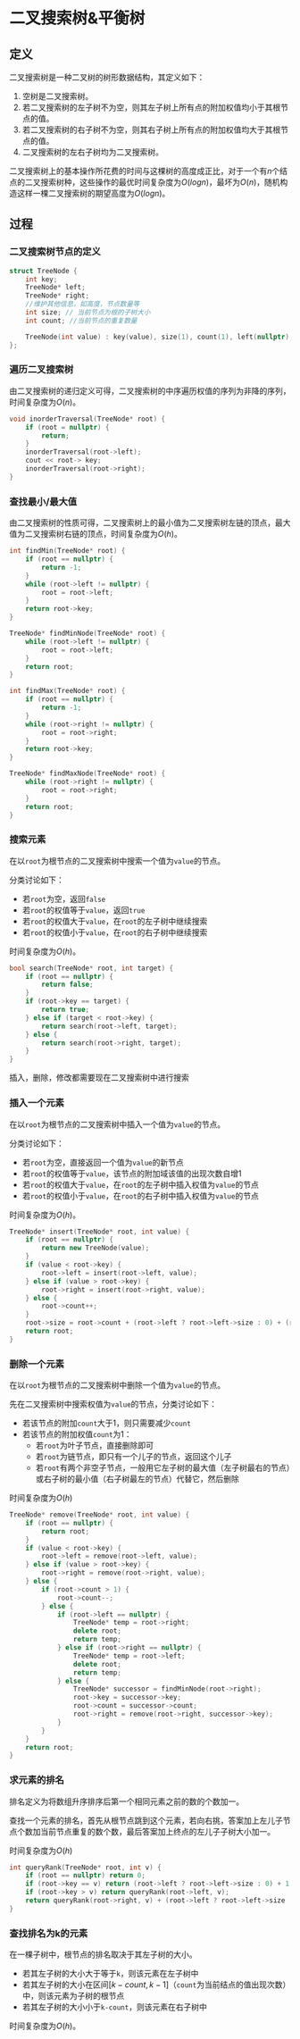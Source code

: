 # 二叉搜索树&平衡树

## 定义

二叉搜索树是一种二叉树的树形数据结构，其定义如下：
1. 空树是二叉搜索树。
2. 若二叉搜索树的左子树不为空，则其左子树上所有点的附加权值均小于其根节点的值。
3. 若二叉搜索树的右子树不为空，则其右子树上所有点的附加权值均大于其根节点的值。
4. 二叉搜索树的左右子树均为二叉搜索树。

二叉搜索树上的基本操作所花费的时间与这棵树的高度成正比，对于一个有$n$个结点的二叉搜索树种，这些操作的最优时间复杂度为$O(logn)$，最坏为$O(n)$，随机构造这样一棵二叉搜索树的期望高度为$O(logn)$。

## 过程

### 二叉搜索树节点的定义

```c++
struct TreeNode {
    int key;
    TreeNode* left;
    TreeNode* right;
    //维护其他信息，如高度，节点数量等
    int size; // 当前节点为根的子树大小
    int count; //当前节点的重复数量

    TreeNode(int value) : key(value), size(1), count(1), left(nullptr), right(nullptr) {}
};
```

### 遍历二叉搜索树

由二叉搜索树的递归定义可得，二叉搜索树的中序遍历权值的序列为非降的序列，时间复杂度为$O(n)$。

```c++
void inorderTraversal(TreeNode* root) {
    if (root = nullptr) {
        return;
    }
    inorderTraversal(root->left);
    cout << root-> key;
    inorderTraversal(root->right);
}
```

### 查找最小/最大值

由二叉搜索树的性质可得，二叉搜索树上的最小值为二叉搜索树左链的顶点，最大值为二叉搜索树右链的顶点，时间复杂度为$O(h)$。

```c++
int findMin(TreeNode* root) {
    if (root == nullptr) {
        return -1;
    }
    while (root->left != nullptr) {
        root = root->left;
    }
    return root->key;
}

TreeNode* findMinNode(TreeNode* root) {
    while (root->left != nullptr) {
        root = root->left;
    }
    return root;
}

int findMax(TreeNode* root) {
    if (root == nullptr) {
        return -1;
    }
    while (root->right != nullptr) {
        root = root->right;
    }
    return root->key;
}

TreeNode* findMaxNode(TreeNode* root) {
    while (root->right != nullptr) {
        root = root->right;
    }
    return root;
}

```

### 搜索元素

在以`root`为根节点的二叉搜索树中搜索一个值为`value`的节点。

分类讨论如下：
- 若`root`为空，返回`false`
- 若`root`的权值等于`value`，返回`true`
- 若`root`的权值大于`value`，在`root`的左子树中继续搜索
- 若`root`的权值小于`value`，在`root`的右子树中继续搜索

时间复杂度为$O(h)$。
```c++
bool search(TreeNode* root, int target) {
    if (root == nullptr) {
        return false;
    }
    if (root->key == target) {
        return true;
    } else if (target < root->key) {
        return search(root->left, target);
    } else {
        return search(root->right, target);
    }
}
```
插入，删除，修改都需要现在二叉搜索树中进行搜索

### 插入一个元素

在以`root`为根节点的二叉搜索树中插入一个值为`value`的节点。

分类讨论如下：
- 若`root`为空，直接返回一个值为`value`的新节点
- 若`root`的权值等于`value`，该节点的附加域该值的出现次数自增1
- 若`root`的权值大于`value`，在`root`的左子树中插入权值为`value`的节点
- 若`root`的权值小于`value`，在`root`的右子树中插入权值为`value`的节点

时间复杂度为$O(h)$。
```c++
TreeNode* insert(TreeNode* root, int value) {
    if (root == nullptr) {
        return new TreeNode(value);
    }
    if (value < root->key) {
        root->left = insert(root->left, value);
    } else if (value > root->key) {
        root->right = insert(root->right, value);
    } else {
        root->count++;
    }
    root->size = root->count + (root->left ? root->left->size : 0) + (root->right ? root->right->size : 0);
    return root;
}
```

### 删除一个元素

在以`root`为根节点的二叉搜索树中删除一个值为`value`的节点。

先在二叉搜索树中搜索权值为`value`的节点，分类讨论如下：
- 若该节点的附加`count`大于1，则只需要减少`count`
- 若该节点的附加权值`count`为1：
    - 若`root`为叶子节点，直接删除即可
    - 若`root`为链节点，即只有一个儿子的节点，返回这个儿子
    - 若`root`有两个非空子节点，一般用它左子树的最大值（左子树最右的节点）或右子树的最小值（右子树最左的节点）代替它，然后删除

时间复杂度为$O(h)$

```c++
TreeNode* remove(TreeNode* root, int value) {
    if (root == nullptr) {
        return root;
    }
    if (value < root->key) {
        root->left = remove(root->left, value);
    } else if (value > root->key) {
        root->right = remove(root->right, value);
    } else {
        if (root->count > 1) {
            root->count--;
        } else {
            if (root->left == nullptr) {
                TreeNode* temp = root->right;
                delete root;
                return temp;
            } else if (root->right == nullptr) {
                TreeNode* temp = root->left;
                delete root;
                return temp;
            } else {
                TreeNode* successor = findMinNode(root->right);
                root->key = successor->key;
                root->count = successor->count;
                root->right = remove(root->right, successor->key);
            }
        }
    }
    return root;
}
```

### 求元素的排名

排名定义为将数组升序排序后第一个相同元素之前的数的个数加一。

查找一个元素的排名，首先从根节点跳到这个元素，若向右挑，答案加上左儿子节点个数加当前节点重复的数个数，最后答案加上终点的左儿子子树大小加一。

时间复杂度为$O(h)$
```c++
int queryRank(TreeNode* root, int v) {
    if (root == nullptr) return 0;
    if (root->key == v) return (root->left ? root->left->size : 0) + 1;
    if (root->key > v) return queryRank(root->left, v);
    return queryRank(root->right, v) + (root->left ? root->left->size : 0) + root->count;
}
```

### 查找排名为k的元素

在一棵子树中，根节点的排名取决于其左子树的大小。

- 若其左子树的大小大于等于`k`，则该元素在左子树中
- 若其左子树的大小在区间$[k-count,k-1]$（`count`为当前结点的值出现次数）中，则该元素为子树的根节点
- 若其左子树的大小小于`k-count`，则该元素在右子树中

时间复杂度为$O(h)$。

```c++

```


